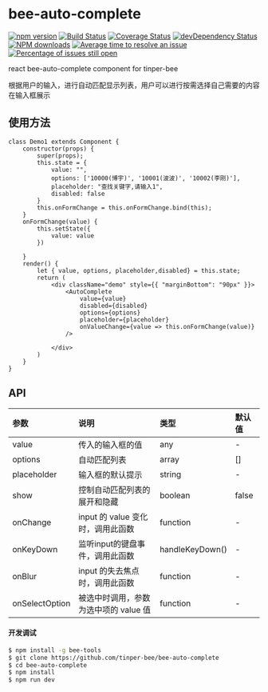 # bee-auto-complete

[![npm version](https://img.shields.io/npm/v/bee-auto-complete.svg)](https://www.npmjs.com/package/bee-auto-complete)
[![Build Status](https://img.shields.io/travis/tinper-bee/bee-auto-complete/master.svg)](https://travis-ci.org/tinper-bee/bee-auto-complete)
[![Coverage Status](https://coveralls.io/repos/github/tinper-bee/bee-auto-complete/badge.svg?branch=master)](https://coveralls.io/github/tinper-bee/bee-auto-complete?branch=master)
[![devDependency Status](https://img.shields.io/david/dev/tinper-bee/bee-auto-complete.svg)](https://david-dm.org/tinper-bee/bee-auto-complete#info=devDependencies)
[![NPM downloads](http://img.shields.io/npm/dm/bee-auto-complete.svg?style=flat)](https://npmjs.org/package/bee-auto-complete)
[![Average time to resolve an issue](http://isitmaintained.com/badge/resolution/tinper-bee/bee-auto-complete.svg)](http://isitmaintained.com/project/tinper-bee/bee-auto-complete "Average time to resolve an issue")
[![Percentage of issues still open](http://isitmaintained.com/badge/open/tinper-bee/bee-auto-complete.svg)](http://isitmaintained.com/project/tinper-bee/bee-auto-complete "Percentage of issues still open")


react bee-auto-complete component for tinper-bee

根据用户的输入，进行自动匹配显示列表，用户可以进行按需选择自己需要的内容在输入框展示

## 使用方法

```
class Demo1 extends Component {
    constructor(props) {
        super(props);
        this.state = {
            value: "",
            options: ['10000(博宇)', '10001(波波)', '10002(李刚)'],
            placeholder: "查找关键字,请输入1",
            disabled: false
        }
        this.onFormChange = this.onFormChange.bind(this);
    }
    onFormChange(value) {
        this.setState({
            value: value
        })

    }
    render() {
        let { value, options, placeholder,disabled} = this.state;
        return (
            <div className="demo" style={{ "marginBottom": "90px" }}>
                <AutoComplete
                    value={value}
                    disabled={disabled}
                    options={options}
                    placeholder={placeholder}
                    onValueChange={value => this.onFormChange(value)}
                />

            </div>
        )
    }
}

```



## API
|参数|说明|类型|默认值|
|:---|:-----|:----|:------|
|value|传入的输入框的值|any|-|
|options|自动匹配列表|array|[]|
|placeholder|输入框的默认提示|string|-|
|show|控制自动匹配列表的展开和隐藏|boolean|false|
|onChange| input 的 value 变化时，调用此函数|function|-|
|onKeyDown| 监听input的键盘事件，调用此函数|handleKeyDown()|-|
|onBlur| input 的失去焦点时，调用此函数|function|-|
|onSelectOption| 被选中时调用，参数为选中项的 value 值|function|-|

#### 开发调试

```sh
$ npm install -g bee-tools
$ git clone https://github.com/tinper-bee/bee-auto-complete
$ cd bee-auto-complete
$ npm install
$ npm run dev
```
